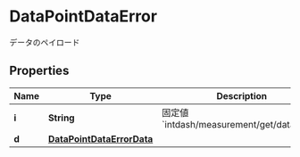 

# DataPointDataError

データのペイロード

## Properties

| Name | Type | Description | Notes |
|------------ | ------------- | ------------- | -------------|
|**i** | **String** | 固定値 &#x60;intdash/measurement/get/data/error&#x60; |  |
|**d** | [**DataPointDataErrorData**](DataPointDataErrorData.md) |  |  |



